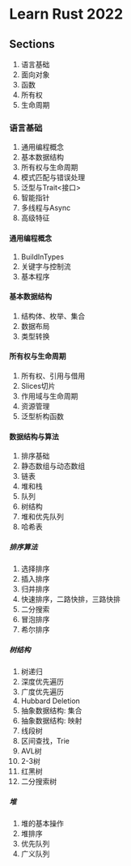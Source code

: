 # Learn Rust 2022

## Sections

1. 语言基础
2. 面向对象
3. 函数
4. 所有权
5. 生命周期

### 语言基础

1. 通用编程概念
2. 基本数据结构
3. 所有权与生命周期
4. 模式匹配与错误处理
5. 泛型与Trait<接口>
6. 智能指针
7. 多线程与Async
8. 高级特征

#### 通用编程概念

1. BuildInTypes
2. 关键字与控制流
3. 基本程序

#### 基本数据结构

1. 结构体、枚举、集合
2. 数据布局
3. 类型转换

#### 所有权与生命周期

1. 所有权、引用与借用
2. Slices切片
3. 作用域与生命周期
4. 资源管理
5. 泛型析构函数

#### 数据结构与算法

1. 排序基础
2. 静态数组与动态数组
3. 链表
4. 堆和栈
5. 队列
6. 树结构
7. 堆<Heap>和优先队列
8. 哈希表

##### 排序算法

1. 选择排序
2. 插入排序
3. 归并排序
4. 快速排序，二路快排，三路快排
5. 二分搜索
6. 冒泡排序
7. 希尔排序

##### 树结构

1. 树递归
2. 深度优先遍历
3. 广度优先遍历
4. Hubbard Deletion
5. 抽象数据结构: 集合
6. 抽象数据结构: 映射
7. 线段树
8. 区间查找，Trie
9. AVL树
10. 2-3树
11. 红黑树
12. 二分搜索树

##### 堆

1. 堆的基本操作
2. 堆排序
3. 优先队列
4. 广义队列
